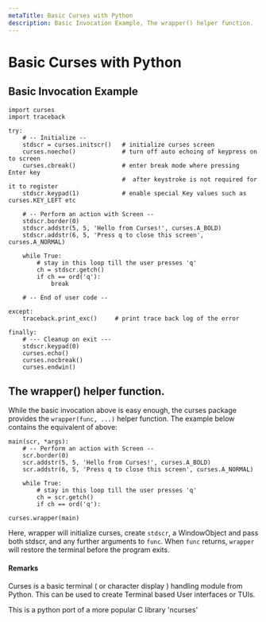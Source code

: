 ```yaml
---
metaTitle: Basic Curses with Python
description: Basic Invocation Example, The wrapper() helper function.
---
```


# Basic Curses with Python



## Basic Invocation Example


```
import curses
import traceback

try:
    # -- Initialize --
    stdscr = curses.initscr()   # initialize curses screen
    curses.noecho()             # turn off auto echoing of keypress on to screen
    curses.cbreak()             # enter break mode where pressing Enter key
                                #  after keystroke is not required for it to register
    stdscr.keypad(1)            # enable special Key values such as curses.KEY_LEFT etc
    
    # -- Perform an action with Screen --
    stdscr.border(0)
    stdscr.addstr(5, 5, 'Hello from Curses!', curses.A_BOLD)
    stdscr.addstr(6, 5, 'Press q to close this screen', curses.A_NORMAL)

    while True:
        # stay in this loop till the user presses 'q'
        ch = stdscr.getch()
        if ch == ord('q'):
            break

    # -- End of user code --

except:
    traceback.print_exc()     # print trace back log of the error
    
finally:
    # --- Cleanup on exit ---
    stdscr.keypad(0)
    curses.echo()
    curses.nocbreak()
    curses.endwin()

```



## The wrapper() helper function.


While the basic invocation above is easy enough, the curses package provides the `wrapper(func, ...)` helper function. The example below contains the equivalent of above:

```
main(scr, *args):
    # -- Perform an action with Screen --
    scr.border(0)
    scr.addstr(5, 5, 'Hello from Curses!', curses.A_BOLD)
    scr.addstr(6, 5, 'Press q to close this screen', curses.A_NORMAL)

    while True:
        # stay in this loop till the user presses 'q'
        ch = scr.getch()
        if ch == ord('q'):
    
curses.wrapper(main)

```

Here, wrapper will initialize curses, create `stdscr`, a WindowObject and pass both stdscr, and any further arguments to `func`. When `func` returns, `wrapper` will restore the terminal before the program exits.



#### Remarks


Curses is a basic terminal ( or character display ) handling module from Python. This can be used to create Terminal based User interfaces or TUIs.

This is a python port of a more popular C library 'ncurses'

